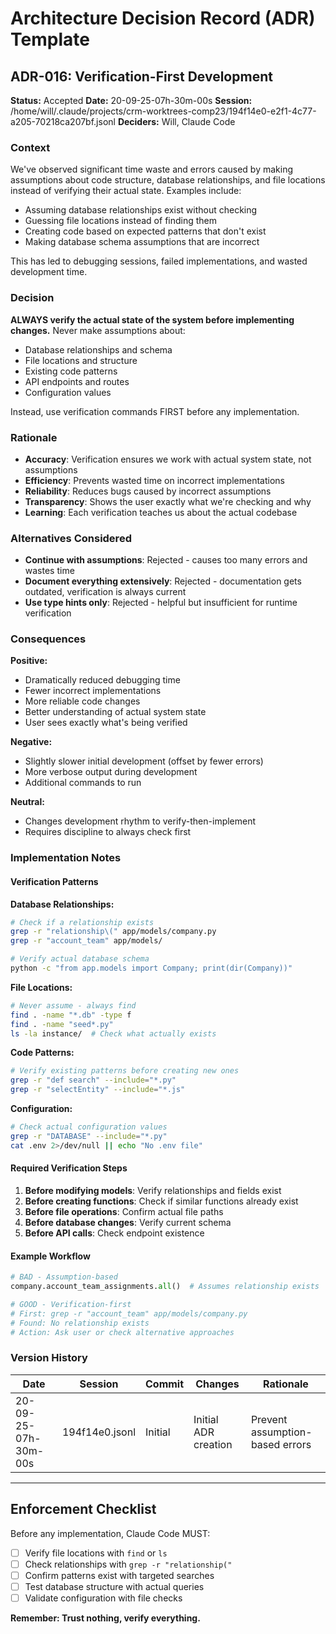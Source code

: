 # Architecture Decision Record (ADR) Template

## ADR-016: Verification-First Development

**Status:** Accepted
**Date:** 20-09-25-07h-30m-00s
**Session:** /home/will/.claude/projects/crm-worktrees-comp23/194f14e0-e2f1-4c77-a205-70218ca207bf.jsonl
**Deciders:** Will, Claude Code

### Context
We've observed significant time waste and errors caused by making assumptions about code structure, database relationships, and file locations instead of verifying their actual state. Examples include:
- Assuming database relationships exist without checking
- Guessing file locations instead of finding them
- Creating code based on expected patterns that don't exist
- Making database schema assumptions that are incorrect

This has led to debugging sessions, failed implementations, and wasted development time.

### Decision
**ALWAYS verify the actual state of the system before implementing changes.** Never make assumptions about:
- Database relationships and schema
- File locations and structure
- Existing code patterns
- API endpoints and routes
- Configuration values

Instead, use verification commands FIRST before any implementation.

### Rationale
- **Accuracy**: Verification ensures we work with actual system state, not assumptions
- **Efficiency**: Prevents wasted time on incorrect implementations
- **Reliability**: Reduces bugs caused by incorrect assumptions
- **Transparency**: Shows the user exactly what we're checking and why
- **Learning**: Each verification teaches us about the actual codebase

### Alternatives Considered
- **Continue with assumptions**: Rejected - causes too many errors and wastes time
- **Document everything extensively**: Rejected - documentation gets outdated, verification is always current
- **Use type hints only**: Rejected - helpful but insufficient for runtime verification

### Consequences

**Positive:**
- Dramatically reduced debugging time
- Fewer incorrect implementations
- More reliable code changes
- Better understanding of actual system state
- User sees exactly what's being verified

**Negative:**
- Slightly slower initial development (offset by fewer errors)
- More verbose output during development
- Additional commands to run

**Neutral:**
- Changes development rhythm to verify-then-implement
- Requires discipline to always check first

### Implementation Notes

#### Verification Patterns

**Database Relationships:**
```bash
# Check if a relationship exists
grep -r "relationship\(" app/models/company.py
grep -r "account_team" app/models/

# Verify actual database schema
python -c "from app.models import Company; print(dir(Company))"
```

**File Locations:**
```bash
# Never assume - always find
find . -name "*.db" -type f
find . -name "seed*.py"
ls -la instance/  # Check what actually exists
```

**Code Patterns:**
```bash
# Verify existing patterns before creating new ones
grep -r "def search" --include="*.py"
grep -r "selectEntity" --include="*.js"
```

**Configuration:**
```bash
# Check actual configuration values
grep -r "DATABASE" --include="*.py"
cat .env 2>/dev/null || echo "No .env file"
```

#### Required Verification Steps

1. **Before modifying models**: Verify relationships and fields exist
2. **Before creating functions**: Check if similar functions already exist
3. **Before file operations**: Confirm actual file paths
4. **Before database changes**: Verify current schema
5. **Before API calls**: Check endpoint existence

#### Example Workflow

```python
# BAD - Assumption-based
company.account_team_assignments.all()  # Assumes relationship exists

# GOOD - Verification-first
# First: grep -r "account_team" app/models/company.py
# Found: No relationship exists
# Action: Ask user or check alternative approaches
```

### Version History
| Date | Session | Commit | Changes | Rationale |
|------|---------|--------|---------|-----------|
| 20-09-25-07h-30m-00s | 194f14e0.jsonl | Initial | Initial ADR creation | Prevent assumption-based errors |

---

## Enforcement Checklist

Before any implementation, Claude Code MUST:
- [ ] Verify file locations with `find` or `ls`
- [ ] Check relationships with `grep -r "relationship("`
- [ ] Confirm patterns exist with targeted searches
- [ ] Test database structure with actual queries
- [ ] Validate configuration with file checks

**Remember: Trust nothing, verify everything.**